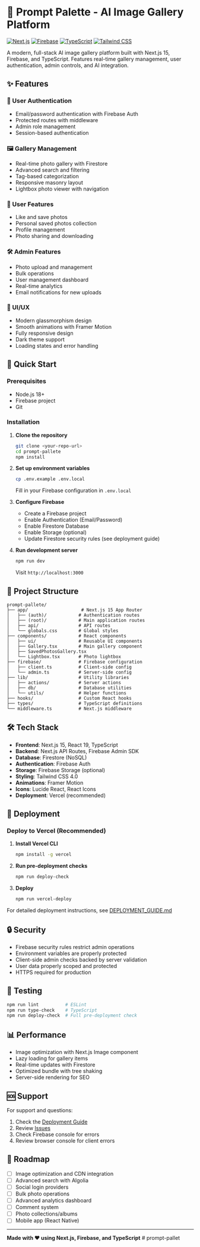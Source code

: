 # 🎨 Prompt Palette - AI Image Gallery Platform

[![Next.js](https://img.shields.io/badge/Next.js-15.3.4-black)](https://nextjs.org/)
[![Firebase](https://img.shields.io/badge/Firebase-11.10.0-orange)](https://firebase.google.com/)
[![TypeScript](https://img.shields.io/badge/TypeScript-5.0-blue)](https://www.typescriptlang.org/)
[![Tailwind CSS](https://img.shields.io/badge/Tailwind%20CSS-4.0-teal)](https://tailwindcss.com/)

A modern, full-stack AI image gallery platform built with Next.js 15, Firebase, and TypeScript. Features real-time gallery management, user authentication, admin controls, and AI integration.

## ✨ Features

### 🔐 User Authentication
- Email/password authentication with Firebase Auth
- Protected routes with middleware
- Admin role management
- Session-based authentication

### 🖼️ Gallery Management
- Real-time photo gallery with Firestore
- Advanced search and filtering
- Tag-based categorization
- Responsive masonry layout
- Lightbox photo viewer with navigation

### 👤 User Features
- Like and save photos
- Personal saved photos collection
- Profile management
- Photo sharing and downloading

### 🛠️ Admin Features
- Photo upload and management
- Bulk operations
- User management dashboard
- Real-time analytics
- Email notifications for new uploads

### 🎨 UI/UX
- Modern glassmorphism design
- Smooth animations with Framer Motion
- Fully responsive design
- Dark theme support
- Loading states and error handling

## 🚀 Quick Start

### Prerequisites
- Node.js 18+ 
- Firebase project
- Git

### Installation

1. **Clone the repository**
   ```bash
   git clone <your-repo-url>
   cd prompt-pallete
   npm install
   ```

2. **Set up environment variables**
   ```bash
   cp .env.example .env.local
   ```
   Fill in your Firebase configuration in `.env.local`

3. **Configure Firebase**
   - Create a Firebase project
   - Enable Authentication (Email/Password)
   - Enable Firestore Database
   - Enable Storage (optional)
   - Update Firestore security rules (see deployment guide)

4. **Run development server**
   ```bash
   npm run dev
   ```
   Visit `http://localhost:3000`

## 📁 Project Structure

```
prompt-pallete/
├── app/                    # Next.js 15 App Router
│   ├── (auth)/            # Authentication routes
│   ├── (root)/            # Main application routes
│   ├── api/               # API routes
│   └── globals.css        # Global styles
├── components/            # React components
│   ├── ui/                # Reusable UI components
│   ├── Gallery.tsx        # Main gallery component
│   ├── SavedPhotosGallery.tsx
│   └── Lightbox.tsx       # Photo lightbox
├── firebase/              # Firebase configuration
│   ├── client.ts          # Client-side config
│   └── admin.ts           # Server-side config
├── lib/                   # Utility libraries
│   ├── actions/           # Server actions
│   ├── db/                # Database utilities
│   └── utils/             # Helper functions
├── hooks/                 # Custom React hooks
├── types/                 # TypeScript definitions
└── middleware.ts          # Next.js middleware
```

## 🛠️ Tech Stack

- **Frontend**: Next.js 15, React 19, TypeScript
- **Backend**: Next.js API Routes, Firebase Admin SDK
- **Database**: Firestore (NoSQL)
- **Authentication**: Firebase Auth
- **Storage**: Firebase Storage (optional)
- **Styling**: Tailwind CSS 4.0
- **Animations**: Framer Motion
- **Icons**: Lucide React, React Icons
- **Deployment**: Vercel (recommended)

## 🚀 Deployment

### Deploy to Vercel (Recommended)

1. **Install Vercel CLI**
   ```bash
   npm install -g vercel
   ```

2. **Run pre-deployment checks**
   ```bash
   npm run deploy-check
   ```

3. **Deploy**
   ```bash
   npm run vercel-deploy
   ```

For detailed deployment instructions, see [DEPLOYMENT_GUIDE.md](DEPLOYMENT_GUIDE.md)

## 🔒 Security

- Firebase security rules restrict admin operations
- Environment variables are properly protected
- Client-side admin checks backed by server validation
- User data properly scoped and protected
- HTTPS required for production

## 🧪 Testing

```bash
npm run lint          # ESLint
npm run type-check    # TypeScript
npm run deploy-check  # Full pre-deployment check
```

## 📊 Performance

- Image optimization with Next.js Image component
- Lazy loading for gallery items
- Real-time updates with Firestore
- Optimized bundle with tree shaking
- Server-side rendering for SEO

## 🆘 Support

For support and questions:
1. Check the [Deployment Guide](DEPLOYMENT_GUIDE.md)
2. Review [Issues](../../issues)
3. Check Firebase console for errors
4. Review browser console for client errors

## 🎯 Roadmap

- [ ] Image optimization and CDN integration
- [ ] Advanced search with Algolia
- [ ] Social login providers
- [ ] Bulk photo operations
- [ ] Advanced analytics dashboard
- [ ] Comment system
- [ ] Photo collections/albums
- [ ] Mobile app (React Native)

---

**Made with ❤️ using Next.js, Firebase, and TypeScript**
#   p r o m p t - p a l l e t  
 